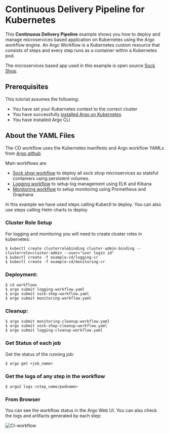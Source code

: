 # Continuous Delivery Pipeline for Kubernetes

This **Continuous Delivery Pipeline**  example shows you how to deploy and manage microservices based application on Kubernetes using the Argo workflow engine. An Argo Workflow is a Kubernetes custom resource that consists of steps and every step runs as a container within a Kubernetes pod. 

The microservices based app used in this example is open source [Sock Shop](https://github.com/microservices-demo/microservices-demo). 


## Prerequisites
This tutorial assumes the following:

* You have set your Kubernetes context to the correct cluster
* You have successfully [installed Argo on Kubernetes](https://argoproj.github.io/argo-site/get-started/installation)
* You have installed Argo CLI



## About the YAML Files

The CD workflow uses the Kubernetes manifests and Argo workflow YAMLs from [Argo github](https://github.com/argoproj/example-cd)

Main workflows are

* [Sock shop workflow](https://github.com/argoproj/example-cd/blob/master/workflows/sock-shop-workflow.yaml) to deploy all sock shop microservices as stateful containers using persistent volumes. 
* [Logging workflow](https://github.com/argoproj/example-cd/blob/master/workflows/logging-workflow.yaml) to setup log management using ELK and Kibana
* [Monitoring workflow](https://github.com/argoproj/example-cd/blob/master/workflows/monitoring-workflow.yaml) to setup monitoring using Prometheus and Graphana

In this example we have used steps calling Kubectl to deploy. You can also use steps calling Helm charts to deploy

### Cluster Role Setup 

For logging and monitoring you will need to create cluster roles in kubernetes:

```
$ kubectl create clusterrolebinding cluster-admin-binding --clusterrole=cluster-admin --user="user login id"
$ kubectl create -f example-cd/logging-cr
$ kubectl create -f example-cd/monitoring-cr
```

### Deployment:

```
$ cd workflows
$ argo submit logging-workflow.yaml
$ argo submit sock-shop-workflow.yaml
$ argo submit monitoring-workflow.yaml
```

### Cleanup:
```
$ argo submit monitoring-cleanup-workflow.yaml
$ argo submit sock-shop-cleanup-workflow.yaml
$ argo submit logging-cleanup-workflow.yaml

```

### Get Status of each job 
Get the status of the running job:


```
$ argo get <job_name>

```

### Get the logs of any step in the workflow

```
$ argo2 logs <step_name/podname>

```


### From Browser
You can see the workflow status in the Argo Web UI. You can also check the logs and artifacts generated by each step:

 ![CI-workflow](../..//images/ciworkflow.png)



